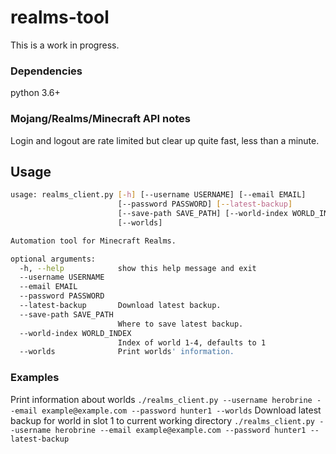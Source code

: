 # realms-tool

This is a work in progress.


### Dependencies
python 3.6+


### Mojang/Realms/Minecraft API notes
Login and logout are rate limited but clear up quite fast, less than a minute.


## Usage

```bash
usage: realms_client.py [-h] [--username USERNAME] [--email EMAIL]
                        [--password PASSWORD] [--latest-backup]
                        [--save-path SAVE_PATH] [--world-index WORLD_INDEX]
                        [--worlds]

Automation tool for Minecraft Realms.

optional arguments:
  -h, --help            show this help message and exit
  --username USERNAME
  --email EMAIL
  --password PASSWORD
  --latest-backup       Download latest backup.
  --save-path SAVE_PATH
                        Where to save latest backup.
  --world-index WORLD_INDEX
                        Index of world 1-4, defaults to 1
  --worlds              Print worlds' information.
```

### Examples

Print information about worlds
`./realms_client.py --username herobrine --email example@example.com --password hunter1 --worlds`
Download latest backup for world in slot 1 to current working directory
`./realms_client.py --username herobrine --email example@example.com --password hunter1 --latest-backup`
